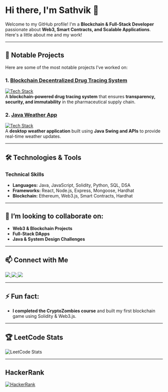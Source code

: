# Hi there, I'm Sathvik 👋  

Welcome to my GitHub profile! I'm a **Blockchain & Full-Stack Developer** passionate about **Web3, Smart Contracts, and Scalable Applications**. Here's a little about me and my work!  

---

## 🚀 Notable Projects  

Here are some of the most notable projects I’ve worked on:  

### **1. [Blockchain Decentralized Drug Tracing System](https://github.com/Satthvik1026/Blockchain-Decentralized-Drug-Tracing-System)**  
[![Tech Stack](https://img.shields.io/badge/Tech%20Stack-React%2C%20Node.js%2C%20Solidity%2C%20Hardhat-%2361DAFB?style=for-the-badge&logo=ethereum&logoColor=white)](https://reactjs.org/)  
A **blockchain-powered drug tracing system** that ensures **transparency, security, and immutability** in the pharmaceutical supply chain.  

### **2. [Java Weather App](https://github.com/Satthvik1026/Java-Weather-App)**  
[![Tech Stack](https://img.shields.io/badge/Tech%20Stack-Java%2C%20Swing%2C%20API-%231DA1F2?style=for-the-badge&logo=java&logoColor=white)](https://www.java.com/)  
A **desktop weather application** built using **Java Swing and APIs** to provide real-time weather updates.  

---

## 🛠️ Technologies & Tools  

### **Technical Skills**  
- **Languages:** Java, JavaScript, Solidity, Python, SQL, DSA  
- **Frameworks:** React, Node.js, Express, Mongoose, Hardhat  
- **Blockchain:** Ethereum, Web3.js, Smart Contracts, Hardhat  

---

## 👯 I’m looking to collaborate on:  
- **Web3 & Blockchain Projects**  
- **Full-Stack DApps**  
- **Java & System Design Challenges**  

---

## 📫 Connect with Me  
<p align="left">
  <a href="mailto:satthvik1026@gmail.com">
    <img src="https://img.shields.io/badge/Email-D14836?style=for-the-badge&logo=gmail&logoColor=white" />
  </a>
  <a href="https://www.linkedin.com/in/sathvik-kaparthi/" target="_blank">
    <img src="https://img.shields.io/badge/LinkedIn-0A66C2?style=for-the-badge&logo=linkedin&logoColor=white" />
  </a>
  <a href="https://twitter.com/@Sathvik1026" target="_blank">
    <img src="https://img.shields.io/badge/Twitter-000000?style=for-the-badge&logo=x&logoColor=white" />
  </a>
</p>


---

## ⚡ Fun fact:  
- **I completed the CryptoZombies course** and built my first blockchain game using Solidity & Web3.js.  

---

## 🏆 LeetCode Stats  
![LeetCode Stats](https://leetcard.jacoblin.cool/Sathvik_leetcode)  

---

## HackerRank
[![HackerRank](https://img.shields.io/badge/HackerRank-2EC866?style=for-the-badge&logo=hackerrank&logoColor=white)](https://www.hackerrank.com/profile/satthvik1026)

